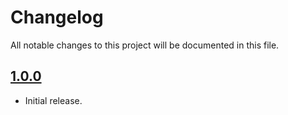 # Changelog
All notable changes to this project will be documented in this file.

## [1.0.0](https://github.com/bonyadmitr/KeyboardHideManager/releases/tag/1.0.0)

- Initial release.